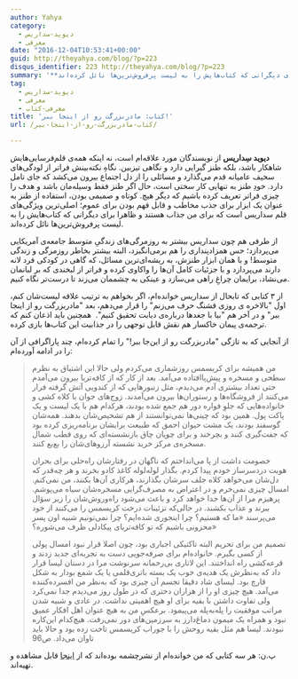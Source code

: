 ```yaml
---
author: Yahya
category:
  - دیوید-سداریس
  - معرفی
date: "2016-12-04T10:53:41+00:00"
guid: http://theyahya.com/blog/?p=223
disqus_identifier: 223 http://theyahya.com/blog/?p=223
summary: '**دیوید سِداریس** از نویسندگان مورد علاقه‌ام است، نه اینکه همه‌ی قلم‌فرسایی‌هایش شاهکار باشد،‌ بلکه طنز گیرایی دارد و نگاهی تیز‌بین. نگاهِ نکته‌بینش فراتر از لودگی‌های سخیف عامیانه قدم می‌گذارد و مسائلی را از دل اجتماع بیرون می‌کشد که جای تامل دارد. خودِ طنز به تنهایی کار سختی است، حال اگر طنز فقط وسیله‌مان باشد و هدف را چیزی فراتر تعریف کرده باشیم که دیگر هیچ. کوتاه و صمیمی بودن، استفاده از طنز به عنوان یک ابزار برای جذب مخاطب و قابل فهم بودن برای عموم؛ اصلی‌ترین ویژگی‌های قلم سداریس است که برای من جذاب هستند و ظاهرا برای دیگرانی که کتاب‌هایش را به لیست پرفروش‌ترین‌ها نائل کرده‌اند.'
tag:
  - دیوید-سداریس
  - معرفی
  - معرفی-کتاب
title: 'کتاب: مادربزرگت رو از اینجا ببر!'
url: /کتاب-مادربزرگت-رو-از-اینجا-ببر/

---
```

**دیوید سِداریس** از نویسندگان مورد علاقه‌ام است، نه اینکه همه‌ی قلم‌فرسایی‌هایش شاهکار باشد،‌ بلکه طنز گیرایی دارد و نگاهی تیز‌بین. نگاهِ نکته‌بینش فراتر از لودگی‌های سخیف عامیانه قدم می‌گذارد و مسائلی را از دل اجتماع بیرون می‌کشد که جای تامل دارد. خودِ طنز به تنهایی کار سختی است، حال اگر طنز فقط وسیله‌مان باشد و هدف را چیزی فراتر تعریف کرده باشیم که دیگر هیچ. کوتاه و صمیمی بودن، استفاده از طنز به عنوان یک ابزار برای جذب مخاطب و قابل فهم بودن برای عموم؛ اصلی‌ترین ویژگی‌های قلم سداریس است که برای من جذاب هستند و ظاهرا برای دیگرانی که کتاب‌هایش را به لیست پرفروش‌ترین‌ها نائل کرده‌اند.

از طرفی هم چون سداریس بیشتر به روزمرگی‌های زندگیِ متوسط جامعه‌ی آمریکایی می‌پردازد؛ حس همزادپنداری را هم برمی‌انگیزد، البته بیشتر بخاطر روزمرگی و زندگی متوسط! و با همان ابزار طنزش، به ریشه‌ای‌ترین مسائل،‌ که گاهی در کودکی فرد لانه دارند می‌پردازد و با جزئیات کامل آن‌ها را واکاوی کرده و فراتر از لبخندی که بر لبانمان می‌نشاد،‌ برایمان چراغِ راهی می‌سازد و عینکی به چشممان می‌زند تا درست‌تر نگاه کنیم.

از ۳ کتابی که تابحال از سداریس خوانده‌ام، اگر بخواهم به ترتیب علاقه لیست‌شان کنم، اول "بالاخره ی روزی قشنگ حرف می‌زنم" را قرار می‌دهم، بعد "مادربزرگت رو از اینجا ببر" و در آخر هم "بیا با جغدها درباره‌ی دیابت تحقیق کنیم".  همچنین باید اذعان کنم که ترجمه‌ی پیمان خاکسار هم نقش قابل توجهی را در جذابیت این کتاب‌ها بازی کرده.

از آنجایی که به تازگی "مادربزرگت رو از این‌جا ببر!" را تمام کرده‌ام، چند پاراگرافی از آن را در ادامه آورده‌‌ام:

> من همیشه برای کریسمس روزشماری می‌کردم ولی حالا این اشتیاق به نظرم سطحی و مسخره و پیش‌پاافتاده می‌آمد. بعد از کار که از کافه‌تریا بیرون می‌آمدم حتی تعداد بیشتری آدم می‌دیدم، مثل زنبور‌هایی که از کندویی آتش گرفته فرار می‌کنند از فروشگاه‌ها و رستوران‌ها بیرون می‌آمدند. زوج‌های جوان با کلاه کشی و خانواده‌هایی که جلوِ فواره دور هم جمع شده بودند، هرکدام هم با یک لیست و یک پاکت پول. همین بود که چینی‌ها نمی‌توانستند از هم تشخیص‌شان بدهند. همه‌شان گوسفند بودند، یک مشت حیوان احمق که طبیعت برایشان برنامه‌ریزی کرده بود که جفت‌گیری کنند و بچرخند و برای چوپان چاق بازنشسته‌ای که روی قطب شمال مسخره‌ی مرکز خرید نشسته آرزوهای‌شان را بع‌بع کنند.
>
> خصومت داشت از پا می‌انداختم که ناگهان در رفتارشان راه‌حلی برای بحران هویت دردسرساز خودم پیدا کردم. بگذار لوله‌لوله کاغذ کادو بخرند و هر چه‌قدر که دل‌شان می‌خواهد کلاه جلف سرشان بگذارند، هرکاری آن‌ها بکنند، من نمی‌کنم. امسال چیزی نمی‌خرم و در اعتراض به مصرف‌گرایی مسخره‌شان سیاه می‌پوشم. پرهیزم مرا از آن‌ها جدا خواهد کرد و باعث می‌شود راه‌وروش‌شان را زیر سؤال ببرند و عذاب بکشند. در حالی‌که تزئینات درخت کریسمس را می‌کنند از خود می‌پرسند «ما که هستیم؟ چرا اینجوری شده‌ایم؟ چرا نمی‌تونیم شبیه اون پسر محزونی باشیم که تو کافه‌تریای پیکادلی ظرف می‌شوره؟»
>
> تصمیم من برای تحریم البته تاکتیکی اجباری بود، چون اصلا قرار نبود امسال پولی از کسی بگیرم. خانواده‌ام برای صرفه‌جویی دست به تجربه‌ای جدید زدند و قرعه‌کشی راه انداختند. این لاتاری بی‌رحمانه سرنوشت مرا در دستان لیسا قرار داد که به‌نظرش یک هدیه‌ی خوب یک بسته باتری‌قلمی یا یک شمع بودار به شکل قارچ بود. لیسای شاد دقیقا تجسم آن چیزی بود که به‌نظر من افسرده‌کننده می‌آمد. هیچ چیزی او را از هزاران دختری که در طول روز می‌دیدم جدا نمی‌کرد ولی تفاوت داشتن با بقیه برای او هیچ اهمیتی نداشت. در عادی و شبیه شدن مراتب موفقیت را پله‌به‌پله می‌پیمود. برعکسِ من به هیچ عنوان اهل افکار عمیق نبود و همراه یک میمون دماغ‌دارز به سرزمین‌های دور نمی‌رفت. هیچ‌کدام این‌کاره نبودند. لیسا هم مثل بقیه روحش را با جوراب کریسمس تاخت زده بود و حالا باید تاوان می‌داد. ص96

پ.ن: هر سه کتابی که من خوانده‌ام از نشرچشمه بوده‌اند که از [اینجا](http://www.cheshmeh.ir/search/result.aspx?query=%D8%B3%D8%AF%D8%A7%D8%B1%DB%8C%D8%B3) قابل مشاهده و تهیه‌اند.
